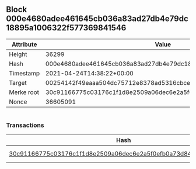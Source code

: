## Block 000e4680adee461645cb036a83ad27db4e79dc18895a1006322f577369841546

Attribute | Value
--- | ---
Height | 36299
Hash | 000e4680adee461645cb036a83ad27db4e79dc18895a1006322f577369841546
Timestamp | 2021-04-24T14:38:22+00:00
Target | 00254142f49eaaa504dc75712e8378ad5316cbcead634704b3734b6271167cc4
Merke root | 30c91166775c03176c1f1d8e2509a06dec6e2a5f0efb0a73d841f14d950456da
Nonce | 36605091

```

```

### Transactions

Hash | Amount
--- | ---
[30c91166775c03176c1f1d8e2509a06dec6e2a5f0efb0a73d841f14d950456da](30c91166775c03176c1f1d8e2509a06dec6e2a5f0efb0a73d841f14d950456da.md) | 10.00000000 SKEPTI 
